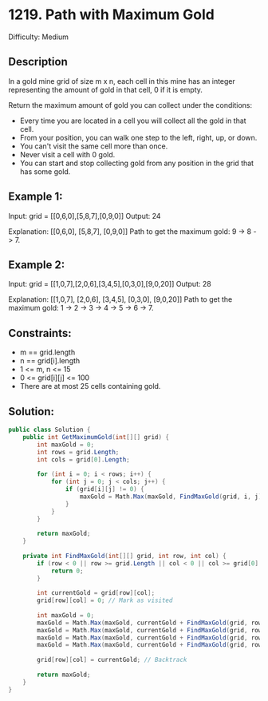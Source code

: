 # 1219. Path with Maximum Gold

Difficulty: Medium

## Description

In a gold mine grid of size m x n, each cell in this mine has an integer representing the amount of gold in that cell, 0 if it is empty.

Return the maximum amount of gold you can collect under the conditions:

- Every time you are located in a cell you will collect all the gold in that cell.
- From your position, you can walk one step to the left, right, up, or down.
- You can't visit the same cell more than once.
- Never visit a cell with 0 gold.
- You can start and stop collecting gold from any position in the grid that has some gold.

## Example 1:

Input: grid = [[0,6,0],[5,8,7],[0,9,0]]
Output: 24

Explanation:
[[0,6,0],
 [5,8,7],
 [0,9,0]]
Path to get the maximum gold: 9 -> 8 -> 7.

## Example 2:

Input: grid = [[1,0,7],[2,0,6],[3,4,5],[0,3,0],[9,0,20]]
Output: 28

Explanation:
[[1,0,7],
 [2,0,6],
 [3,4,5],
 [0,3,0],
 [9,0,20]]
Path to get the maximum gold: 1 -> 2 -> 3 -> 4 -> 5 -> 6 -> 7.

## Constraints:

- m == grid.length
- n == grid[i].length
- 1 <= m, n <= 15
- 0 <= grid[i][j] <= 100
- There are at most 25 cells containing gold.

## Solution:

```csharp
public class Solution {
    public int GetMaximumGold(int[][] grid) {
        int maxGold = 0;
        int rows = grid.Length;
        int cols = grid[0].Length;
        
        for (int i = 0; i < rows; i++) {
            for (int j = 0; j < cols; j++) {
                if (grid[i][j] != 0) {
                    maxGold = Math.Max(maxGold, FindMaxGold(grid, i, j));
                }
            }
        }
        
        return maxGold;
    }
    
    private int FindMaxGold(int[][] grid, int row, int col) {
        if (row < 0 || row >= grid.Length || col < 0 || col >= grid[0].Length || grid[row][col] == 0) {
            return 0;
        }
        
        int currentGold = grid[row][col];
        grid[row][col] = 0; // Mark as visited
        
        int maxGold = 0;
        maxGold = Math.Max(maxGold, currentGold + FindMaxGold(grid, row + 1, col)); // Down
        maxGold = Math.Max(maxGold, currentGold + FindMaxGold(grid, row - 1, col)); // Up
        maxGold = Math.Max(maxGold, currentGold + FindMaxGold(grid, row, col + 1)); // Right
        maxGold = Math.Max(maxGold, currentGold + FindMaxGold(grid, row, col - 1)); // Left
        
        grid[row][col] = currentGold; // Backtrack
        
        return maxGold;
    }
}
